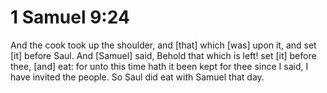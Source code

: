 # 1 Samuel 9:24

And the cook took up the shoulder, and [that] which [was] upon it, and set [it] before Saul. And [Samuel] said, Behold that which is left! set [it] before thee, [and] eat: for unto this time hath it been kept for thee since I said, I have invited the people. So Saul did eat with Samuel that day.